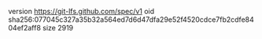 version https://git-lfs.github.com/spec/v1
oid sha256:077045c327a35b32a564ed7d6d47dfa29e52f4520cdce7fb2cdfe8404ef2aff8
size 2919
